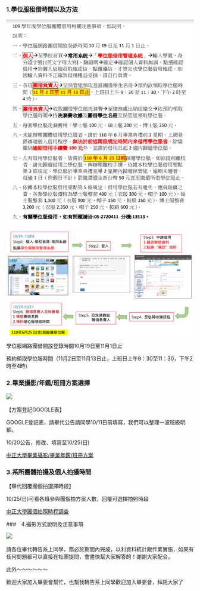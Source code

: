 ### 1.學位服租借時間以及方法

![](01.jpg)

![](02.jpg)

學位服網路團借開放登錄時間10月19日至11月1日止

預約領取學位服時間（11月2日至11月13日止，上班日上午9：30至11：30，下午2時至4時）

### 2.畢業攝影/年鑑/班冊方案選擇

![](03.jpg)


【方案登記GOOGLE表】

GOOGLE登記表，請畢代公告請同學10/11日前填寫，我們可以整理一波班級明細。

10/20公告，修改、填寫至10/25(日)

[中正大學畢業攝影/畢業年鑑/班冊方案](https://docs.google.com/forms/d/e/1FAIpQLSd-CQqvR02pxQGADa44s3d9-yvx6zlwhU145_kzZRltkVmOPQ/viewform?fbclid=IwAR3D_uCDaextE7p53TDmOSDYSwSmE4FhL_DC4oLChARO-WBZSxmXPmvrhvg)

### 3.系所團體拍攝及個人拍攝時間

【畢代回覆團個拍選擇時段】

10/25(日)可看各班參與團個拍方案人數，回覆可選擇拍照時段

[中正大學團個拍照時程調查](https://docs.google.com/forms/d/e/1FAIpQLSfojvltLrt6qKiFANPc3Kxp3ZE_kS-z19hLt9tJknT_j-as5g/viewform?fbclid=IwAR2lkb5hX9Mx3H2br4KtBt1funsxLsL-YYlLGlz4mIixly8ASGYyPUOr_jg)

###　4.攝影方式說明及注意事項

![](04.jpg)


請各位畢代轉告系上同學，務必於期間內完成，以利資料統計跟作業實施，如果有任何問題都可以直接在社團提問，會盡快幫大家解答的！謝謝大家配合。

此外～～～～～～

歡迎大家加入畢委會幫忙，也幫我轉告系上同學歡迎加入畢委會，拜託大家了